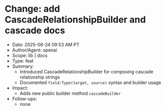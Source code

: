 # Change: add CascadeRelationshipBuilder and cascade docs

- Date: 2025-08-24 09:53 AM PT
- Author/Agent: openai
- Scope: lib | docs
- Type: feat
- Summary:
  - Introduced CascadeRelationshipBuilder for composing cascade relationship strings
  - Documented `field:Type(target, source)` syntax and builder usage
- Impact:
  - Adds new public builder method `cascadeBuilder`
- Follow-ups:
  - none
